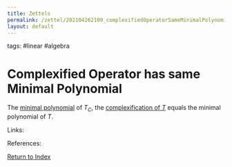 ```yaml
---
title: Zettels
permalink: /zettel/202104262109_complexifiedOperatorSameMinimalPolynomial
layout: default
---
```

tags: #linear #algebra

# Complexified Operator has same Minimal Polynomial

The [minimal polynomial](202104241845_minimalPolynomialDefinition) of $T_C$, the [complexification of $T$](202104251532_complexificationOperator) 
equals the minimal polynomial of $T$.

Links: 

References: 

[Return to Index](index)
